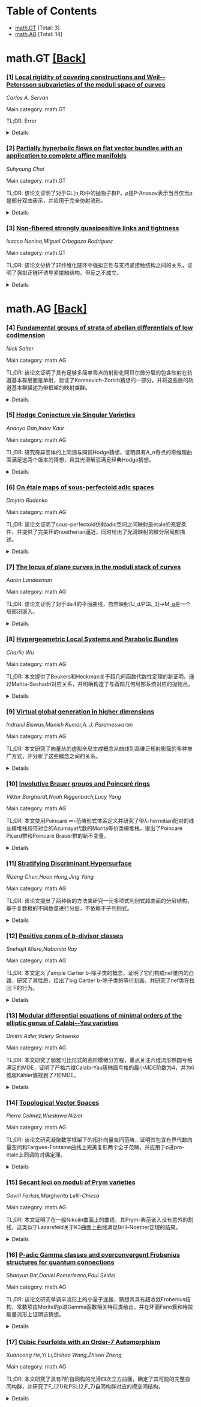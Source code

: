 <div id=toc></div>

# Table of Contents

- [math.GT](#math.GT) [Total: 3]
- [math.AG](#math.AG) [Total: 14]


<div id='math.GT'></div>

# math.GT [[Back]](#toc)

### [1] [Local rigidity of covering constructions and Weil--Petersson subvarieties of the moduli space of curves](https://arxiv.org/abs/2509.25523)
*Carlos A. Serván*

Main category: math.GT

TL;DR: Error


<details>
  <summary>Details</summary>
Motivation: Error

Method: Error

Result: Error

Conclusion: Error

Abstract: We show that totally geodesic subvarieties of the moduli space $\mathcal
M_{g,n}$ of genus $g$ curves with $n$ marked points, endowed with the
Weil--Petersson metric, are locally rigid. This implies that covering
constructions -- examples of totally geodesic subvarieties of $\mathcal
M_{g,n}$ endowed with the Teichm\"uller metric -- are locally rigid. We deduce
the local rigidity statement from a more general rigidity result for a class of
orbifold maps to $\mathcal M_{g,n}$.

</details>


### [2] [Partially hyperbolic flows on flat vector bundles with an application to complete affine manifolds](https://arxiv.org/abs/2509.26117)
*Suhyoung Choi*

Main category: math.GT

TL;DR: 该论文证明了对于GL(n,R)中的抛物子群P，ρ是P-Anosov表示当且仅当ρ是部分双曲表示，并应用于完全仿射流形。


<details>
  <summary>Details</summary>
Motivation: 研究流形上平坦向量丛的表示理论，特别是当全纯群是部分双曲表示时的特性，这在完全仿射流形的背景下具有重要意义。

Method: 主要采用表示论技术，分析平坦丛在单位切丛上的分裂特性，以及全纯群元素的特征值和奇异值性质。

Result: 证明了ρ是P-Anosov表示与ρ是部分双曲表示的等价性，这是在全一般线性群上的首次证明。

Conclusion: 该结果为完全仿射流形的全纯表示提供了新的特征化，扩展了Anosov表示理论的应用范围。

Abstract: Let $N$ be a manifold of dimension $m$ with a flat vector bundle given by a
representation $\rho:\pi_1(N) \rightarrow \mathrm{GL}(n, \mathbf{R})$ where
$\pi_1(N)$ is finitely generated. The holonomy group $\rho$ is a $k$-partially
hyperbolic holonomy representation if the flat bundle pulled back over the unit
tangent bundle of a sufficiently large compact submanifold of $N$ splits into
expanding, neutral, and contracting subbundles along the geodesic flow, where
the expanding and contracting subbundles are $k$-dimensional with $k < n/2$.
Suppose that each element of $\rho(\pi_1(N))$ has an eigenvalue of norm $1$,
or, alternatively, each element of it has a singular value that is uniformly
bounded above and below. We show that $\rho$ is a $P$-Anosov representation for
a parabolic subgroup $P$ of $\mathrm{GL}(n, \mathbf{R})$ if and only if $\rho$
is a partially hyperbolic representation. We are going to primarily employ
representation theory techniques. As an application, we will show this holds
when $N$ is a complete affine $n$-manifold and $\rho$ is a linear part of the
holonomy representation. This had never been done over the full general linear
group.

</details>


### [3] [Non-fibered strongly quasipositive links and tightness](https://arxiv.org/abs/2509.26183)
*Isacco Nonino,Miguel Orbegozo Rodriguez*

Main category: math.GT

TL;DR: 该论文分析了非纤维化链环中强拟正性与支持紧接触结构之间的关系，证明了强拟正链环诱导紧接触结构，但反之不成立。


<details>
  <summary>Details</summary>
Motivation: 研究非纤维化链环中强拟正性与支持紧接触结构之间的关系，因为已知在纤维化链环中这两个概念是等价的，但在非纤维化情况下这种关系尚不清楚。

Method: 使用不可压缩Seifert曲面诱导的自然部分开书结构来分析非纤维化链环，通过构造反例来证明逆命题不成立。

Result: 证明了强拟正链环总是诱导紧接触结构，但发现了不是强拟正的链环也能支持紧接触结构的反例。

Conclusion: 在非纤维化链环中，强拟正性与支持紧接触结构不等价，这与纤维化链环的情况形成对比。

Abstract: It is well known that for fibered links in $\mathbb{S}^3$ being strongly
quasipositive and supporting a tight contact structure are equivalent notions
(arXiv:math/0509499). In this note we analyze the relation between these two
properties for non fibered links. A non fibered link (together with an
incompressible Seifert surface) induces a natural partial open book
(arXiv:2509.09615). We prove that strongly quasipositive links induce tight
contact structures. We also show that, in contrast to the fibered case, the
converse is not true, giving examples of links that are not strongly
quasipositive but support tight contact structures.

</details>


<div id='math.AG'></div>

# math.AG [[Back]](#toc)

### [4] [Fundamental groups of strata of abelian differentials of low codimension](https://arxiv.org/abs/2509.25357)
*Nick Salter*

Main category: math.AG

TL;DR: 该论文证明了具有足够多简单零点的射影化阿贝尔微分层的包含映射在轨道基本群层面是单射，验证了Kontsevich-Zorich猜想的一部分，并将这些层的轨道基本群描述为带框架的映射类群。


<details>
  <summary>Details</summary>
Motivation: 验证1997年Kontsevich-Zorich猜想中关于射影化阿贝尔微分层轨道基本群的部分，即包含映射在基本群层面是单射。

Method: 采用代数几何方法，基于Shimada的技术，通过高余维轨迹外的纤维丛态射计算基本群。

Result: 证明了对于具有足够多简单零点的射影化阿贝尔微分层，包含映射在轨道基本群层面是单射，从而将这些层的轨道基本群描述为带框架的映射类群。

Conclusion: 该研究确认了Kontsevich-Zorich猜想的关键部分，为理解阿贝尔微分层的拓扑结构提供了重要进展，并将轨道基本群与映射类群联系起来。

Abstract: We show that for a stratum of projectivized abelian differentials with
sufficiently many simple zeroes, the inclusion into the appropriate moduli
space of pointed curves induces an injection at the level of orbifold
fundamental group, thereby confirming part of a 1997 conjecture of
Kontsevich-Zorich. Combined with previous work of the author with Calderon,
this describes the orbifold fundamental groups of these strata as framed
mapping class groups. Our approach is algebro-geometric in nature, and is based
on Shimada's techniques for computing fundamental groups via morphisms of
varieties that behave like fiber bundles away from loci of high codimension.

</details>


### [5] [Hodge Conjecture via Singular Varieties](https://arxiv.org/abs/2509.25273)
*Ananyo Dan,Inder Kaur*

Main category: math.AG

TL;DR: 研究奇异变体的上同调与同调Hodge猜想，证明具有A_n奇点的奇维超曲面满足这两个版本的猜想，且其光滑解消满足经典Hodge猜想。


<details>
  <summary>Details</summary>
Motivation: 研究奇异变体的动机在于任何光滑射影簇都双有理等价于射影空间中的（可能奇异的）超曲面。

Method: 研究具有A_n奇点的奇维超曲面，分析其上同调与同调Hodge猜想。

Result: 证明了具有A_n奇点的奇维超曲面满足两个版本的Hodge猜想，且其光滑解消满足经典Hodge猜想，为光滑变体提供了新的满足经典Hodge猜想的例子。

Conclusion: 通过研究奇异变体，为Hodge猜想提供了新的验证实例，扩展了该猜想在奇异情形下的理解。

Abstract: In this article we study the cohomological and homological (due to Jannsen)
Hodge conjecture for singular varieties. The motivation for studying singular
varieties comes from the fact that any smooth projective variety X is
birational to a (possibly singular) hypersurface Y in a projective space. We
prove that odd dimensional hypersurfaces with $A_n$ singularities satisfy both
versions of the conjecture and moreover their (smooth) resolutions satisfy the
classical Hodge conjecture, thus producing new examples of smooth varieties
satisfying the classical Hodge conjecture.

</details>


### [6] [On étale maps of sous-perfectoid adic spaces](https://arxiv.org/abs/2509.25294)
*Dmytro Rudenko*

Main category: math.AG

TL;DR: 该论文证明了sous-perfectoid仿射adic空间之间映射是étale的充要条件，并提供了完美环的noetherian逼近，同时给出了光滑映射的微分层局部描述。


<details>
  <summary>Details</summary>
Motivation: 为完美空间étale映射理论中的重要论断提供技术细节，并完善sous-perfectoid adic空间微分理论。

Method: 通过Jacobian矩阵的行列式单位性来刻画étale映射，利用环的表示理论和方法。

Result: 建立了étale映射的Jacobian判别准则，证明了完美环的noetherian逼近，给出了微分层的显式局部描述。

Conclusion: 该研究完善了sous-perfectoid adic空间的étale理论和微分理论，为相关几何研究提供了重要工具。

Abstract: We show that a map $\mathrm{Spa}\,B \to \mathrm{Spa}\,A$ of sous-perfectoid
affinoid adic spaces is \'etale if and only if there exists a presentation $B
\cong A\langle X_{1},\dots, X_{n} \rangle/(f_{1},\dots,f_{n})$ such that the
determinant of the associated Jacobian matrix $\mathrm{det}( \frac{\partial
f_{i}}{\partial X_{j}})_{1\leqslant i, j\leqslant n}$ is a unit in $B$. This
allows us to provide some technical details to an important claim from the
theory of \'etale maps of perfectoid spaces. Namely, we show how our
proposition implies a sort of noetherian approximation for perfectoid rings
from "\'Etale cohomology of diamonds" by Peter Scholze [S17]. Apart from that,
we give an explicit local description of the sheaf of differentials associated
to a smooth map of sous-perfectoid adic spaces, as defined by Fargues-Scholze
in [FS], in terms of the module of differentials.

</details>


### [7] [The locus of plane curves in the moduli stack of curves](https://arxiv.org/abs/2509.25432)
*Aaron Landesman*

Main category: math.AG

TL;DR: 该论文证明了对于d≥4的平面曲线，自然映射[U_d/PGL_3]→M_g是一个局部闭嵌入。


<details>
  <summary>Details</summary>
Motivation: 研究光滑平面曲线在模空间中的几何性质，特别是它们在模堆栈中的嵌入行为。

Method: 使用代数几何方法，通过分析希尔伯特概形中光滑曲线的轨迹U_d与模堆栈M_g之间的关系。

Result: 证明了当d≥4时，自然映射[U_d/PGL_3]→M_g是一个局部闭嵌入。

Conclusion: 该结果揭示了光滑平面曲线在模空间中的良好几何结构，为研究平面曲线的模理论提供了重要工具。

Abstract: Let $d \geq 4$ and let $U_d$ denote the locus of smooth curves in the Hilbert
scheme of degree $d$ plane curves. If the members of $U_d$ have genus $g$, let
$\mathscr{M}_g$ denote the moduli stack of genus $g$ curves. We show that the
natural map $[U_d/\operatorname{PGL}_3] \to \mathscr{M}_g$ is a locally closed
embedding.

</details>


### [8] [Hypergeometric Local Systems and Parabolic Bundles](https://arxiv.org/abs/2509.25629)
*Charlie Wu*

Main category: math.AG

TL;DR: 本文提供了Beukers和Heckman关于超几何函数代数性定理的新证明，通过Mehta-Seshadri对应关系，并明确构造了与酉超几何局部系统对应的抛物丛。


<details>
  <summary>Details</summary>
Motivation: 重新证明Beukers和Heckman关于超几何函数代数性的定理，利用Mehta-Seshadri对应关系提供更清晰的理解。

Method: 通过Mehta-Seshadri对应关系进行证明，具体构造了与酉超几何局部系统对应的抛物丛。

Result: 成功给出了原定理的新证明，并明确描述了对应的抛物丛结构。

Conclusion: Mehta-Seshadri对应关系为理解超几何函数的代数性提供了有效的新途径，并能明确构造相关的几何对象。

Abstract: Beukers and Heckman gave necessary and sufficient conditions for a
hypergeometric function $_n F_{n-1}$ to be algebraic. We give a new proof of
this theorem by passing through the Mehta-Seshadri correspondence. In
particular, we explicitly write down the parabolic bundle corresponding to a
unitary hypergeometric local system.

</details>


### [9] [Virtual global generation in higher dimensions](https://arxiv.org/abs/2509.25653)
*Indranil Biswas,Manish Kumar,A. J. Parameswaran*

Main category: math.AG

TL;DR: 本文研究了向量丛的虚拟全局生成概念从曲线到高维正规射影簇的多种推广方式，并分析了这些概念之间的关系。


<details>
  <summary>Details</summary>
Motivation: 向量丛的虚拟全局生成概念在曲线情形下有明确定义，但在高维情形下存在多种可能的推广方式，需要研究这些不同推广之间的关系。

Method: 通过理论分析和比较不同推广定义，研究这些概念在曲线和高维情形下的异同。

Result: 研究发现，在曲线情形下所有推广概念都是一致的，但在高维情形下这些概念并不相同。

Conclusion: 向量丛的虚拟全局生成概念从曲线推广到高维时存在本质差异，不同推广方式在高维情形下会产生不同的概念。

Abstract: The notion of virtual global generation (VGG) for a vector bundle has
multiple possible generalization from the case of curves to higher dimensional
normal projective varieties. We study relationship between these notions. All
these notions agree for curves but in higher dimension we show that this is not
the case.

</details>


### [10] [Involutive Brauer groups and Poincaré rings](https://arxiv.org/abs/2509.25737)
*Viktor Burghardt,Noah Riggenbach,Lucy Yang*

Main category: math.AG

TL;DR: 本文使用Poincaré ∞-范畴形式体系定义并研究了带λ-hermitian配对的线丛模堆栈和带对合的Azumaya代数的Morita等价类模堆栈，提出了Poincaré Picard群和Poincaré Brauer群的新不变量。


<details>
  <summary>Details</summary>
Motivation: 动机是构建包含基空间对合数据的增强版Picard群和Brauer群，为高度结构化的环谱范畴提供自然背景。

Method: 采用Calmès等人发展的Poincaré ∞-范畴形式体系，定义模堆栈并构造Poincaré Picard群和Poincaré Brauer群，计算球谱等例子的这些不变量。

Result: 当Parimala-Srinivas的对合Brauer群有定义时，可以从Poincaré Brauer群恢复它，但由于移位完美配对的存在，两者在闭点处不再一致。计算了球谱等例子的这些不变量。

Conclusion: Poincaré Picard群和Poincaré Brauer群为高度结构化的环谱范畴提供了自然背景，并推导出了Saltman经典定理的导出增强版本。

Abstract: We use the formalism of Poincar\'e $ \infty $-categories, as developed by
Calm\`es-Dotto-Harpaz-Hebestreit-Land-Moi-Nardin-Nikolaus-Steimle, to define
and study moduli stacks of line bundles with $ \lambda $-hermitian pairings and
of Morita equivalence classes of Azumaya algebras equipped with an involution.
Our moduli spaces give rise to enhancements of the ordinary Picard and Brauer
groups which incorporate the data of an involution on the base; we will refer
to these new invariants as the Poincar\'e Picard group and the Poincar\'e
Brauer group. We show that we can recover the involutive Brauer group of
Parimala-Srinivas from the Poincar\'e Brauer group when the former is defined;
however, they no longer agree even for closed points due to the existence of
shifted perfect pairings. A natural context for Poincar\'e Picard and
Poincar\'e Brauer groups is a category of highly structured ring spectra which
we refer to as Poincar\'e rings. We also compute these invariants for the
sphere spectrum and other examples. As a consequence, we deduce a derived
enhancement of a classical theorem of Saltman.

</details>


### [11] [Stratifying Discriminant Hypersurface](https://arxiv.org/abs/2509.25820)
*Rizeng Chen,Hoon Hong,Jing Yang*

Main category: math.AG

TL;DR: 该论文提出了两种新的方法来研究一元多项式判别式超曲面的分层结构，基于复数根的不同数量进行分层，不依赖于子判别式。


<details>
  <summary>Details</summary>
Motivation: 研究判别式超曲面的内在几何结构及其与根重数的联系，提供不同于传统子判别式方法的新视角。

Method: 第一种方法通过递归移除所有最低阶点来分层判别式超曲面；第二种方法通过递归移除所有光滑点来分层。两种方法都仅使用判别式本身，而不使用高阶子判别式。

Result: 提出了两种新的分层方法，揭示了判别式超曲面的内在几何特性。

Conclusion: 这些结果为理解判别式的几何结构和根重数之间的关系提供了新的见解。

Abstract: This paper investigates the stratification of the discriminant hypersurface
associated with a univariate polynomial via the number of its distinct complex
roots. We introduce two novel approaches different from the one based on
subdiscriminants. The first approach stratifies the discriminant hypersurface
by recursively removing all the lowest-order points, while the second one
stratifies the discriminant hypersurface by recursively removing all the smooth
points. Both approaches rely solely on the discriminant itself instead of using
high-order subdiscriminants. These results offer new insights into the
intrinsic geometry of the discriminant and its connection to root multiplicity.

</details>


### [12] [Positive cones of $b$-divisor classes](https://arxiv.org/abs/2509.25948)
*Snehajit Misra,Nabanita Ray*

Main category: math.AG

TL;DR: 本文定义了ample Cartier b-除子类的概念，证明了它们构成nef锥内的凸锥，研究了其性质，给出了big Cartier b-除子类的等价刻画，并研究了nef类在拉回下的行为。


<details>
  <summary>Details</summary>
Motivation: 研究Cartier b-除子类的几何性质，特别是ample和big类的结构及其在拉回映射下的行为。

Method: 使用Seshadri常数定义ample Cartier b-除子类，通过体积函数研究big类的等价刻画，分析凸锥结构和拉回映射的性质。

Result: 证明了ample Cartier b-除子类构成nef锥内的凸锥，给出了big类的体积函数等价刻画，并研究了nef类在拉回下的保持性质。

Conclusion: 建立了Cartier b-除子类中ample和big类的系统理论，揭示了它们的凸锥结构和在拉回映射下的行为规律。

Abstract: In this article, we define the notion of ample Cartier $b$-divisor classes by
using the notion of Seshadri constants for Cartier $b$-divisor classes. In
particular, we have shown that the set of all ample Cartier $b$-divisor classes
forms a convex cone inside the nef cone of Cartier $b$-divisor classes.
Furthermore, we have studied various properties of these Cartier ample
$b$-divisor classes. We have also given an equivalent characterization of big
Cartier $b$-divisor classes in terms of volume function of the pseudo-effective
Cartier $b$-divisor classes. More specifically, we prove that the set of all
big Cartier $b$-divisor classes form a convex cone. Finally we have
investigated how the nef Cartier $b$-divisor classes behave under the pullback.

</details>


### [13] [Modular differential equations of minimal orders of the elliptic genus of Calabi--Yau varieties](https://arxiv.org/abs/2509.25954)
*Dmitrii Adler,Valery Gritsenko*

Main category: math.AG

TL;DR: 本文研究了弱雅可比形式的高阶模微分方程，重点关注六维流形椭圆亏格满足的MDE，证明了严格六维Calabi-Yau簇椭圆亏格的最小MDE阶数为4，并为6维超Kähler簇找到了7阶MDE。


<details>
  <summary>Details</summary>
Motivation: 研究弱雅可比形式的模微分方程，特别是针对六维流形椭圆亏格的MDE性质，探索不同几何结构对应的MDE阶数特征。

Method: 分析弱雅可比形式满足热算子三阶MDE的必要条件，系统研究六维流形椭圆亏格的所有可能MDE，通过数学证明确定最小MDE阶数。

Result: 证明了严格六维Calabi-Yau簇椭圆亏格的最小MDE阶数为4，为6维超Kähler簇找到了7阶MDE，发现非一般性弱雅可比形式在系数空间中形成包含两条三次平面曲线的除子。

Conclusion: 不同几何结构的六维流形椭圆亏格对应不同阶数的模微分方程，Calabi-Yau簇需要至少4阶MDE，而超Kähler簇需要7阶MDE，揭示了弱雅可比形式与几何结构之间的深刻联系。

Abstract: We study modular differential equations (MDEs) of high orders for weak Jacobi
forms and find necessary conditions for weak Jacobi forms to satisfy MDEs of
order 3 with respect to the heat operator. We investigate all possible MDEs for
the elliptic genus of six-dimensional manifolds with a trivial first Chern
class. We prove that the minimal possible order of the MDE for the elliptic
genus of a strict six-dimensional Calabi--Yau variety is four, and find MDEs of
order 7 for hyperk\"ahler varieties of dimension 6. The latter MDEs correspond
to the generic case. The non-generic weak Jacobi forms of weight 0 and index 3
form a divisor that contains two cubic plane curves in the coefficient space.

</details>


### [14] [Topological Vector Spaces](https://arxiv.org/abs/2509.25981)
*Pierre Colmez,Wiesława Nizioł*

Main category: math.AG

TL;DR: 该论文研究凝聚数学框架下的拓扑向量空间范畴，证明其包含有界代数向量空间和Fargues-Fontaine曲线上完美复形两个全子范畴，并应用于p进pro-étale上同调的对偶定理。


<details>
  <summary>Details</summary>
Motivation: 研究动机源于p进刚性解析空间的pro-étale上同调对偶定理的应用需求，需要研究凝聚数学中的拓扑向量空间范畴。

Method: 在凝聚数学框架下研究拓扑向量空间范畴，分析其包含的子范畴结构，特别是证明其包含有界代数向量空间和Fargues-Fontaine曲线上完美复形两个全子范畴。

Result: 证明了拓扑向量空间范畴包含两个重要的全子范畴：有界代数向量空间范畴和Fargues-Fontaine曲线上完美复形范畴，且光滑部分真刚性解析簇的p进pro-étale上同调属于前者。

Conclusion: 该研究为p进pro-étale上同调的对偶定理提供了理论基础，建立了拓扑向量空间范畴与相关数学对象之间的重要联系。

Abstract: Motivated by applications to duality theorems for $p$-adic pro-\'etale
cohomology of rigid analytic spaces, we study the category of Topological
Vector Spaces in the setting of condensed mathematics. We prove that it
contains, as full subcategories, both the category of (topologically) bounded
algebraic Vector Spaces and the category of perfect complexes on the
Fargues-Fontaine curve. Vector Spaces coming from $p$-adic pro-\'etale
cohomology of smooth partially proper rigid analytic varieties are examples of
sheaves belonging to the former category.

</details>


### [15] [Secant loci on moduli of Prym varieties](https://arxiv.org/abs/2509.26118)
*Gavril Farkas,Margherita Lelli-Chiesa*

Main category: math.AG

TL;DR: 本文证明了在一般Nikulin曲面上的曲线，其Prym-典范嵌入没有意外的割线，这类似于Lazarsfeld关于K3曲面上曲线满足Brill-Noether定理的结果。


<details>
  <summary>Details</summary>
Motivation: 研究Prym-典范嵌入的几何性质，特别是验证其在一般Nikulin曲面上的曲线是否满足Brill-Noether定理的类似结果。

Method: 通过几何分析证明在标准和非标准类型的Nikulin曲面上，曲线的Prym-典范嵌入没有意外的割线。

Result: 证明了在一般Nikulin曲面上的曲线，其Prym-典范嵌入确实没有意外的割线。

Conclusion: 这些几何事实足以确定奇数亏格g的稳定Prym曲线模空间上通用差除子的类。

Abstract: We present a Prym analogue of Lazarsfeld's result that curves on general
polarized K3 surfaces verify the Brill-Noether Theorem, or equivalently, that
their canonical embedding has no unexpected secants. We show that the
Prym-canonical embedding of a curve on a general Nikulin surface (both of
standard and non-standard types) has no unexpected secants. We then explain how
these geometric facts suffice to determine the class of the universal
difference divisor on the moduli space of stable Prym curves of (odd) genus g.

</details>


### [16] [P-adic Gamma classes and overconvergent Frobenius structures for quantum connections](https://arxiv.org/abs/2509.26295)
*Shaoyun Bai,Daniel Pomerleano,Paul Seidel*

Main category: math.AG

TL;DR: 该论文研究单调辛流形上的小量子连接，猜想其具有超收敛Frobenius结构，常数项由Morita的p进Gamma函数相关特征类给出，并在环面Fano簇和格拉斯曼流形上证明该猜想。


<details>
  <summary>Details</summary>
Motivation: 研究单调辛流形上小量子连接的超收敛Frobenius结构，探索p进系数下的量子几何性质。

Method: 使用p进系数方法，结合Morita的p进Gamma函数，在环面Fano簇和格拉斯曼流形上进行证明，并提供额外实验证据。

Result: 证明了在环面Fano簇和格拉斯曼流形上，小量子连接确实具有超收敛Frobenius结构，且常数项由p进Gamma函数相关特征类给出。

Conclusion: 提出的猜想在特定几何情形下成立，为更一般的单调辛流形上的量子连接结构提供了重要证据。

Abstract: Consider the small quantum connection on a monotone symplectic manifold, with
p-adic coefficients. We conjecture that this always admits an overconvergent
Frobenius structure, whose constant term is given by a characteristic class
associated to Morita's p-adic Gamma function. We prove this conjecture for
toric Fano varieties and Grassmannians, and also supply additional experimental
evidence.

</details>


### [17] [Cubic Fourfolds with an Order-$7$ Automorphism](https://arxiv.org/abs/2509.26359)
*Xuancong He,Yi Li,Shihao Wang,Zhiwei Zheng*

Main category: math.AG

TL;DR: 本文研究了具有7阶自同构的光滑四次立方曲面，确定了其可能的完整自同构群，并研究了F_{21}和PSL(2,F_7)自同构群对应的模空间结构。


<details>
  <summary>Details</summary>
Motivation: 研究具有7阶自同构的光滑四次立方曲面的自同构群分类问题，以及这些特殊立方曲面的模空间结构和单值群性质。

Method: 通过几何不变量理论(GIT)和局部对称变种来描述模空间，明确识别某些算术子群来确定单值群的共可测类。

Result: 确定了具有7阶自同构的光滑四次立方曲面的完整自同构群可能为F_{21}、PSL(2,F_7)和A_7；描述了相应GIT商边界上的奇异立方曲面；证明了具有7阶自同构的立方曲面周期域同构于Hilbert模曲面。

Conclusion: 具有7阶自同构的立方曲面具有特殊的代数几何性质，其模空间和周期域展现出丰富的算术结构，与Hilbert模曲面存在深刻联系。

Abstract: We study smooth cubic fourfolds admitting an automorphism of order $7$. It is
known that the possible symplectic automorphism groups of such cubic fourfolds
are precisely $F_{21}$, $\mathrm{PSL}(2,\mathbb{F}_7)$, and $A_7$. In this
paper, we determine all possible full automorphism groups of smooth cubic
fourfolds with an automorphism of order $7$. We also investigate the moduli
spaces of cubic fourfolds whose automorphism group is either $F_{21}$ or
$\mathrm{PSL}(2,\mathbb{F}_7)$, describing them both as GIT quotients and as
locally symmetric varieties. In particular, we give an explicit description of
the singular cubic fourfolds that appear in the boundary of the corresponding
GIT quotients. For these two cases, we determine the commensurability classes
of the monodromy groups by explicitly identifying certain arithmetic subgroups.
As an interesting consequence, we prove that the period domain for cubic
fourfolds equipped with an order-$7$ automorphism is isogenous to a Hilbert
modular surface.

</details>
